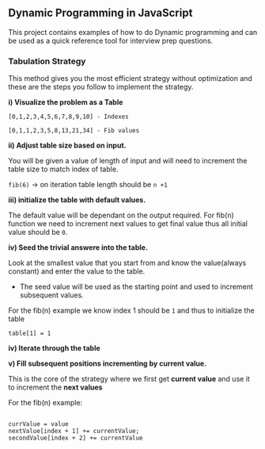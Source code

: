 ## Dynamic Programming in JavaScript

This project contains examples of how to do Dynamic programming and can be used as a quick reference tool for interview prep questions.

### Tabulation Strategy

This method gives you the most efficient strategy without optimization and these are the steps you follow to implement the strategy.

**i) Visualize the problem as a Table**
```
[0,1,2,3,4,5,6,7,8,9,10] - Indexes

[0,1,1,2,3,5,8,13,21,34] - Fib values

```

**ii) Adjust table size based on input.**

You will be given a value of length of input and will need to increment the table size to match index of table.

``fib(6)`` -> on iteration table length should be ``n +1``

**iii) initialize the table with default values.**

The default value will be dependant on the output required.
For fib(n) function we need to increment next values to get final value thus all initial value should be ``0``.

**iv) Seed the trivial answere into the table.**

Look at the smallest value that you start from and know the value(always constant) and enter the value to the table.

 - The seed value will be used as the starting point and used to increment subsequent values.

For the fib(n) example we know index 1 should be ``1`` and thus to initialize the table

``table[1] = 1``

**iv) Iterate through the table**

**v) Fill subsequent positions incrementing by current value.**

This is the core of the strategy where we first get **current value** and use it to increment the **next values**

For the fib(n) example:

```

currValue = value
nextValue[index + 1] += currentValue;
secondValue[index + 2] += currentValue 

```

